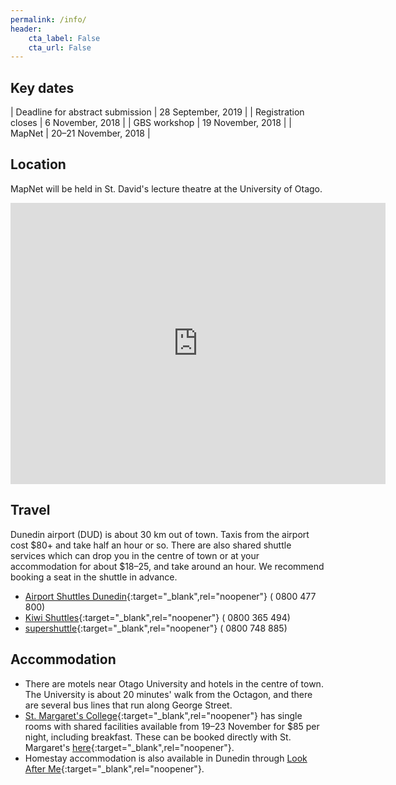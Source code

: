 ```yaml
---
permalink: /info/
header:
    cta_label: False
    cta_url: False
---
```


<span></span>

## Key dates

| Deadline for abstract submission | 28 September, 2019 |
| Registration closes | 6 November, 2018 |
| GBS workshop | 19 November, 2018 |
| MapNet | 20–21 November, 2018 |

## Location

MapNet will be held in St. David's lecture theatre at the University of Otago.

<iframe src="https://www.google.com/maps/embed?pb=!1m18!1m12!1m3!1d2778.3931108480238!2d170.51164831632022!3d-45.86344414348154!2m3!1f0!2f0!3f0!3m2!1i1024!2i768!4f13.1!3m3!1m2!1s0xa82eac6f450fbcc3%3A0x645c3e76a79bd372!2sSt+David+Lecture+Theatre+Complex!5e0!3m2!1sen!2snz!4v1530825659251" width="600" height="450" frameborder="0" style="border:0" allowfullscreen></iframe>

## Travel

Dunedin airport (DUD) is about 30 km out of town. Taxis from the airport cost $80+ and take half an hour or so. There are also shared shuttle services which can drop you in the centre of town or at your accommodation for about $18–25, and take around an hour. We recommend booking a seat in the shuttle in advance.

- [Airport Shuttles Dunedin](https://www.airportshuttlesdunedin.co.nz/){:target="_blank",rel="noopener"} (<i class="fa fa-phone"></i> 0800 477 800)
- [Kiwi Shuttles](http://www.kiwishuttles.co.nz/){:target="_blank",rel="noopener"} (<i class="fa fa-phone"></i> 0800 365 494)
- [supershuttle](https://www.supershuttle.co.nz/){:target="_blank",rel="noopener"} (<i class="fa fa-phone"></i> 0800 748 885)

## Accommodation

- There are motels near Otago University and hotels in the centre of town. The University is about 20 minutes' walk from the Octagon, and there are several bus lines that run along George Street.
- [St. Margaret's College](https://stmargarets.college/conference/accommodation){:target="_blank",rel="noopener"} has single rooms with shared facilities available from 19–23 November for $85 per night, including breakfast. These can be booked directly with St. Margaret's [here](https://stmargarets.college/conference/accommodation/request/){:target="_blank",rel="noopener"}.
- Homestay accommodation is also available in Dunedin through [Look After Me](https://www.staydunedin.com/){:target="_blank",rel="noopener"}.
